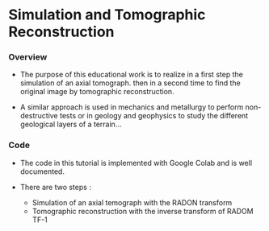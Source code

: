# Simulation and Tomographic Reconstruction
### Overview
- The purpose of this educational work is to realize in a first step the simulation of an axial tomograph. then in a second time to find the original image by tomographic reconstruction.

- A similar approach is used in mechanics and metallurgy to perform non-destructive tests or in geology and geophysics to study the different geological layers of a terrain...

### Code
- The code in this tutorial is implemented with Google Colab and is well documented. 

- There are two steps :
    * Simulation of an axial temograph with the RADON transform
    * Tomographic reconstruction with the inverse transform of RADOM TF-1


